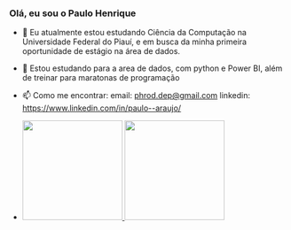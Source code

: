 ### Olá, eu sou o Paulo Henrique


- 🔭 Eu atualmente estou estudando Ciência da Computação na Universidade Federal do Piauí, e em busca da minha primeira oportunidade de estágio na área de dados.
- 🌱 Estou estudando para a area de dados, com python e Power BI, além de treinar para maratonas de programação
- 📫 Como me encontrar: email: phrod.dep@gmail.com linkedin: https://www.linkedin.com/in/paulo--araujo/

- 
  <div>
  <a href="https://github.com/PauloHenriqueRod">
  <img height="180cm" src="https://github-readme-stats.vercel.app/api?username=PauloHenriqueRod&show_icons=true&theme=dark"/>
  <img height="180cm" src="https://github-readme-stats.vercel.app/api/top-langs/?username=PauloHenriqueRod&layout=compact&langs_count=8&theme=dark&exclude_repo=projetos-ada-suzano"/>
</div>

